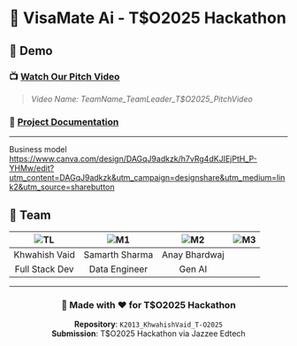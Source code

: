 # 🚀 VisaMate Ai - T$O2025 Hackathon




## 🎥 **Demo**

### 📺 **[Watch Our Pitch Video](https://youtube.com/watch?v=YOUR_VIDEO_ID)**
> *Video Name: TeamName_TeamLeader_T$O2025_PitchVideo*

### 📄 **[Project Documentation](./TeamName_TeamLeader_T$O2025_Document.pdf)**


---
Business model https://www.canva.com/design/DAGqJ9adkzk/h7vRg4dKJIEjPtH_P-YHMw/edit?utm_content=DAGqJ9adkzk&utm_campaign=designshare&utm_medium=link2&utm_source=sharebutton
## 👥 **Team**

<div align="center">

| ![TL](https://via.placeholder.com/80x80/4A90E2/FFFFFF?text=TL) | ![M1](https://via.placeholder.com/80x80/E91E63/FFFFFF?text=M1) | ![M2](https://via.placeholder.com/80x80/4CAF50/FFFFFF?text=M2) | ![M3](https://via.placeholder.com/80x80/FF9800/FFFFFF?text=M3) |
|:---:|:---:|:---:|:---:|
| Khwahish Vaid | Samarth Sharma | Anay Bhardwaj 
| Full Stack Dev | Data Engineer | Gen AI 

</div>

---

<div align="center">

### 🌟 **Made with ❤️ for T$O2025 Hackathon**

**Repository**: `K2013_KhwahishVaid_T-O2025`  
**Submission**: T$O2025 Hackathon via Jazzee Edtech

</div>
